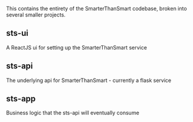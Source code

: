 This contains the entirety of the SmarterThanSmart codebase, broken into several smaller projects.

## sts-ui
A ReactJS ui for setting up the SmarterThanSmart service

## sts-api
The underlying api for SmarterThanSmart - currently a flask service

## sts-app
Business logic that the sts-api will eventually consume
